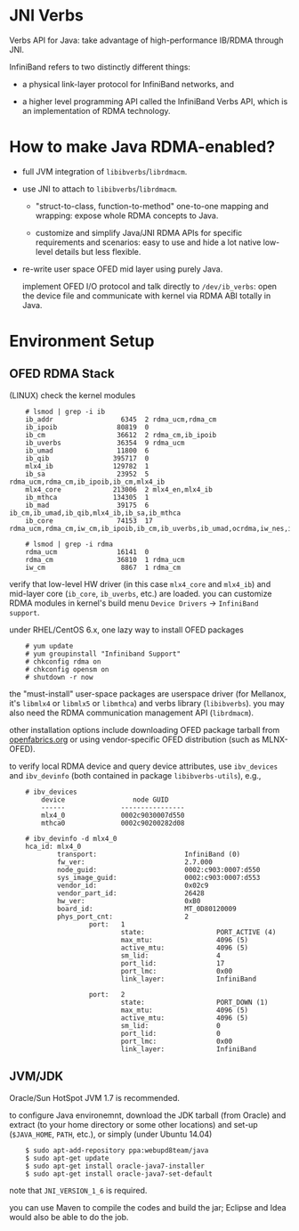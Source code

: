 # JNI Verbs #

Verbs API for Java: take advantage of high-performance IB/RDMA through JNI.

InfiniBand refers to two distinctly different things:

* a physical link-layer protocol for InfiniBand networks, and

* a higher level programming API called the InfiniBand Verbs API, which is an
  implementation of RDMA technology.

# How to make Java RDMA-enabled? #

* full JVM integration of `libibverbs`/`librdmacm`.

* use JNI to attach to `libibverbs`/`librdmacm`.

  - "struct-to-class, function-to-method" one-to-one mapping and wrapping:
    expose whole RDMA concepts to Java.

  - customize and simplify Java/JNI RDMA APIs for specific requirements and
    scenarios: easy to use and hide a lot native low-level details but less
    flexible.

* re-write user space OFED mid layer using purely Java.

  implement OFED I/O protocol and talk directly to `/dev/ib_verbs`: open the
  device file and communicate with kernel via RDMA ABI totally in Java.

# Environment Setup #

## OFED RDMA Stack ##

(LINUX) check the kernel modules

```
    # lsmod | grep -i ib
    ib_addr                 6345  2 rdma_ucm,rdma_cm
    ib_ipoib               80819  0
    ib_cm                  36612  2 rdma_cm,ib_ipoib
    ib_uverbs              36354  9 rdma_ucm
    ib_umad                11800  6
    ib_qib                395717  0
    mlx4_ib               129782  1
    ib_sa                  23952  5 rdma_ucm,rdma_cm,ib_ipoib,ib_cm,mlx4_ib
    mlx4_core             213006  2 mlx4_en,mlx4_ib
    ib_mthca              134305  1
    ib_mad                 39175  6 ib_cm,ib_umad,ib_qib,mlx4_ib,ib_sa,ib_mthca
    ib_core                74153  17 rdma_ucm,rdma_cm,iw_cm,ib_ipoib,ib_cm,ib_uverbs,ib_umad,ocrdma,iw_nes,iw_cxgb4,iw_cxgb3,ib_qib,mlx5_ib,mlx4_ib,ib_sa,ib_mthca,ib_mad

    # lsmod | grep -i rdma
    rdma_ucm               16141  0
    rdma_cm                36810  1 rdma_ucm
    iw_cm                   8867  1 rdma_cm
```

verify that low-level HW driver (in this case `mlx4_core` and `mlx4_ib`) and
mid-layer core (`ib_core`, `ib_uverbs`, etc.) are loaded. you can customize
RDMA modules in kernel's build menu `Device Drivers` -> `InfiniBand support`.

under RHEL/CentOS 6.x, one lazy way to install OFED packages

```
    # yum update
    # yum groupinstall "Infiniband Support"
    # chkconfig rdma on
    # chkconfig opensm on
    # shutdown -r now
```

the "must-install" user-space packages are userspace driver (for Mellanox, it's
`libmlx4` or `libmlx5` or `libmthca`) and verbs library (`libibverbs`). you may
also need the RDMA communication management API (`librdmacm`).

other installation options include downloading OFED package tarball from
[openfabrics.org][1] or using vendor-specific OFED distribution (such as
MLNX-OFED).

to verify local RDMA device and query device attributes, use `ibv_devices` and
`ibv_devinfo` (both contained in package `libibverbs-utils`), e.g.,

```
    # ibv_devices
        device                 node GUID
        ------              ----------------
        mlx4_0              0002c9030007d550
        mthca0              0002c90200282d08

    # ibv_devinfo -d mlx4_0
    hca_id: mlx4_0
            transport:                      InfiniBand (0)
            fw_ver:                         2.7.000
            node_guid:                      0002:c903:0007:d550
            sys_image_guid:                 0002:c903:0007:d553
            vendor_id:                      0x02c9
            vendor_part_id:                 26428
            hw_ver:                         0xB0
            board_id:                       MT_0D80120009
            phys_port_cnt:                  2
                    port:   1
                            state:                  PORT_ACTIVE (4)
                            max_mtu:                4096 (5)
                            active_mtu:             4096 (5)
                            sm_lid:                 4
                            port_lid:               17
                            port_lmc:               0x00
                            link_layer:             InfiniBand

                    port:   2
                            state:                  PORT_DOWN (1)
                            max_mtu:                4096 (5)
                            active_mtu:             4096 (5)
                            sm_lid:                 0
                            port_lid:               0
                            port_lmc:               0x00
                            link_layer:             InfiniBand
```

## JVM/JDK ##

Oracle/Sun HotSpot JVM 1.7 is recommended.

to configure Java environemnt, download the JDK tarball (from Oracle) and
extract (to your home directory or some other locations) and set-up
(`$JAVA_HOME`, `PATH`, etc.), or simply (under Ubuntu 14.04)

```
    $ sudo apt-add-repository ppa:webupd8team/java
    $ sudo apt-get update
    $ sudo apt-get install oracle-java7-installer
    $ sudo apt-get install oracle-java7-set-default
```

note that `JNI_VERSION_1_6` is required.

you can use Maven to compile the codes and build the jar; Eclipse and Idea
would also be able to do the job.

[1]: https://www.openfabrics.org


